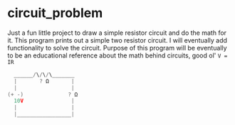# circuit_problem

Just a fun little project to draw a simple resistor circuit and do the math for it.
This program prints out a simple two resistor circuit. I will eventually add functionality to solve the circuit.
Purpose of this program will be eventually to be an educational reference about the math behind circuits, good ol' `V = IR`

```C++
  ______/\/\/\_______
  |       ? Ω       |
  |                 |
(+ -)              ? Ω
  10V               |
  |                 |
  |_________________|
  ```
